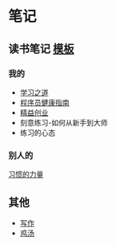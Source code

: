 # 笔记
## 读书笔记 [模板](book/template.md)
### 我的
* [学习之道](book/mine/学习之道.md)
* [程序员健康指南](book/mine/程序员健康指南.md)
* [精益创业](book/mine/精益创业.md)
* 刻意练习-如何从新手到大师
* 练习的心态

### 别人的
[习惯的力量](book/others/习惯的力量.md)

## 其他
* [写作](write)
* [鸡汤](motto.md)


